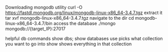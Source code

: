 Downloading mongodb utility 
	curl -O https://fastdl.mongodb.org/linux/mongodb-linux-x86_64-3.4.7.tgz
extract it 
	tar xvf mongodb-linux-x86_64-3.4.7.tgz
navigate to the dir 
	cd mongodb-linux-x86_64-3.4.7/bin
access the database
	./mongo mongodb://{target_IP}:27017

helpful db commands
	show dbs;
		show databases
	use <db>
		picks what collection you want to go into
	show <db>
		shows everything in that collection
	